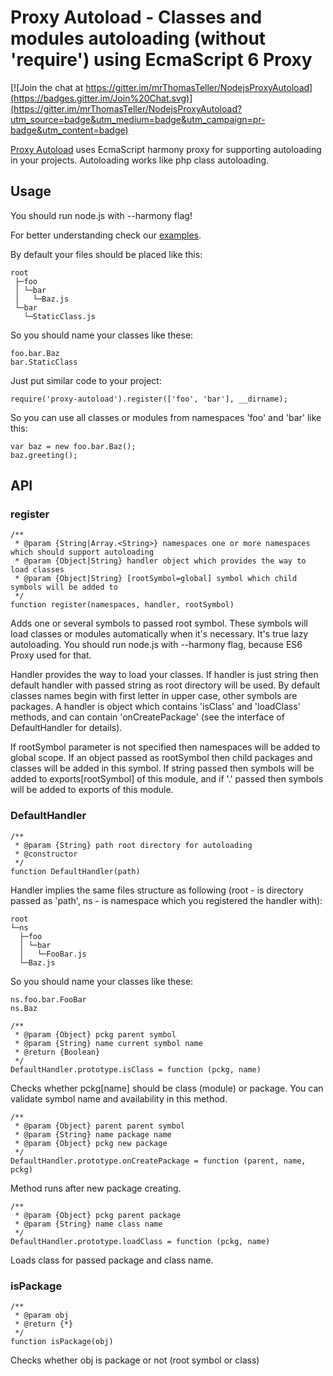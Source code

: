 # Proxy Autoload - Classes and modules autoloading (without 'require') using EcmaScript 6 Proxy

[![Join the chat at https://gitter.im/mrThomasTeller/NodejsProxyAutoload](https://badges.gitter.im/Join%20Chat.svg)](https://gitter.im/mrThomasTeller/NodejsProxyAutoload?utm_source=badge&utm_medium=badge&utm_campaign=pr-badge&utm_content=badge)

[Proxy Autoload](https://github.com/mrThomasTeller/NodejsProxyAutoload) uses EcmaScript harmony proxy for supporting autoloading in your projects. Autoloading works like php class autoloading.

## Usage

You should run node.js with --harmony flag!

For better understanding check our [examples](https://github.com/mrThomasTeller/NodejsProxyAutoload/tree/master/examples).

By default your files should be placed like this:

    root
     ├─foo
     │ └─bar
     │   └─Baz.js
     └─bar
       └─StaticClass.js
So you should name your classes like these:

    foo.bar.Baz
    bar.StaticClass

Just put similar code to your project:

    require('proxy-autoload').register(['foo', 'bar'], __dirname);

So you can use all classes or modules from namespaces 'foo' and 'bar' like this:

    var baz = new foo.bar.Baz();
    baz.greeting();

## API

### register

    /**
     * @param {String|Array.<String>} namespaces one or more namespaces which should support autoloading
     * @param {Object|String} handler object which provides the way to load classes
     * @param {Object|String} [rootSymbol=global] symbol which child symbols will be added to
     */
    function register(namespaces, handler, rootSymbol)

Adds one or several symbols to passed root symbol. These symbols will load classes or modules automatically when it's necessary. It's true lazy autoloading. You should run node.js with --harmony flag, because ES6 Proxy used for that.

Handler provides the way to load your classes. If handler is just string then default handler with passed string as root directory will be used. By default classes names begin with first letter in upper case, other symbols are packages. A handler is object which contains 'isClass' and 'loadClass' methods, and can contain 'onCreatePackage' (see the interface of DefaultHandler for details).

If rootSymbol parameter is not specified then namespaces will be added to global scope.
If an object passed as rootSymbol then child packages and classes will be added in this symbol.
If string passed then symbols will be added to exports[rootSymbol] of this module, and if '.' passed then symbols will be added to exports of this module.

### DefaultHandler

    /**
     * @param {String} path root directory for autoloading
     * @constructor
     */
    function DefaultHandler(path)

Handler implies the same files structure as following (root - is directory passed as 'path', ns - is namespace which you registered the handler with):

    root
    └─ns
      ├─foo
      │ └─bar
      │   └─FooBar.js
      └─Baz.js

So you should name your classes like these:

    ns.foo.bar.FooBar
    ns.Baz

    /**
     * @param {Object} pckg parent symbol
     * @param {String} name current symbol name
     * @return {Boolean}
     */
    DefaultHandler.prototype.isClass = function (pckg, name)

Checks whether pckg[name] should be class (module) or package. You can validate symbol name and availability in this method.

    /**
     * @param {Object} parent parent symbol
     * @param {String} name package name
     * @param {Object} pckg new package
     */
    DefaultHandler.prototype.onCreatePackage = function (parent, name, pckg)

Method runs after new package creating.

    /**
     * @param {Object} pckg parent package
     * @param {String} name class name
     */
    DefaultHandler.prototype.loadClass = function (pckg, name)

Loads class for passed package and class name.

### isPackage

    /**
     * @param obj
     * @return {*}
     */
    function isPackage(obj)

Checks whether obj is package or not (root symbol or class)
